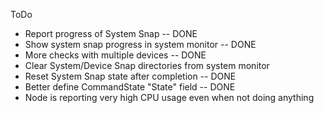 ToDo
- Report progress of System Snap  -- DONE
- Show system snap progress in system monitor  -- DONE
- More checks with multiple devices -- DONE
- Clear System/Device Snap directories from system monitor
- Reset System Snap state after completion  -- DONE
- Better define CommandState "State" field -- DONE
- Node is reporting very high CPU usage even when not doing anything